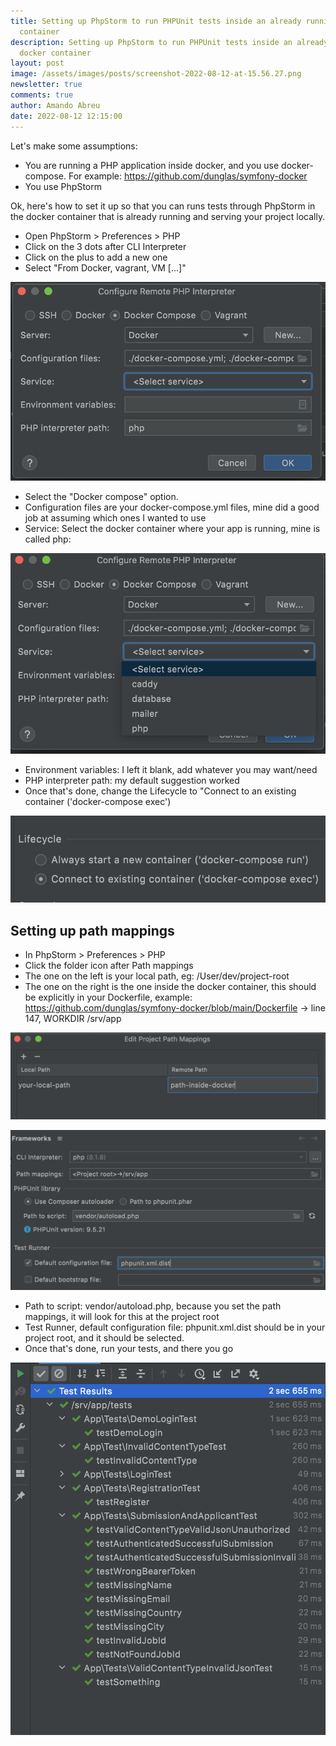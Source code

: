 ```yaml
---
title: Setting up PhpStorm to run PHPUnit tests inside an already running docker
  container
description: Setting up PhpStorm to run PHPUnit tests inside an already running
  docker container
layout: post
image: /assets/images/posts/screenshot-2022-08-12-at-15.56.27.png
newsletter: true
comments: true
author: Amando Abreu
date: 2022-08-12 12:15:00
---
```

Let's make some assumptions:

* You are running a PHP application inside docker, and you use docker-compose. For example: <https://github.com/dunglas/symfony-docker>
* You use PhpStorm

Ok, here's how to set it up so that you can runs tests through PhpStorm in the docker container that is already running and serving your project locally.

* Open PhpStorm > Preferences > PHP
* Click on the 3 dots after CLI Interpreter
* Click on the plus to add a new one
* Select "From Docker, vagrant, VM \[...]"

![](/assets/images/posts/screenshot-2022-08-12-at-15.54.38.png)

* Select the "Docker compose" option.
* Configuration files are your docker-compose.yml files, mine did a good job at assuming which ones I wanted to use
* Service: Select the docker container where your app is running, mine is called php:

![](/assets/images/posts/screenshot-2022-08-12-at-15.56.27.png)

* Environment variables: I left it blank, add whatever you may want/need
* PHP interpreter path: my default suggestion worked
* Once that's done, change the Lifecycle to "Connect to an existing container ('docker-compose exec')

![](/assets/images/posts/screenshot-2022-08-12-at-16.01.00.png)

## Setting up path mappings

* In PhpStorm > Preferences > PHP
* Click the folder icon after Path mappings
* The one on the left is your local path, eg: /User/dev/project-root
* The one on the right is the one inside the docker container, this should be explicitly in your Dockerfile, example: <https://github.com/dunglas/symfony-docker/blob/main/Dockerfile> -> line 147, WORKDIR /srv/app

![](/assets/images/posts/screenshot-2022-08-12-at-16.05.45.png)

![](/assets/images/posts/screenshot-2022-08-12-at-16.07.02.png)

* Path to script: vendor/autoload.php, because you set the path mappings, it will look for this at the project root
* Test Runner, default configuration file: phpunit.xml.dist should be in your project root, and it should be selected.
* Once that's done, run your tests, and there you go

![](/assets/images/posts/screenshot-2022-08-12-at-16.12.14.png)